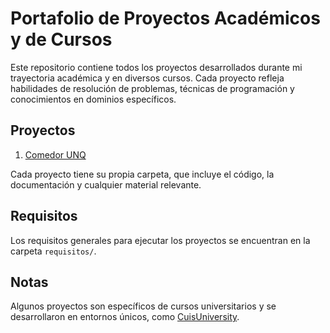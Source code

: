 # Portafolio de Proyectos Académicos y de Cursos

Este repositorio contiene todos los proyectos desarrollados durante mi trayectoria académica y en diversos cursos. Cada proyecto refleja habilidades de resolución de problemas, técnicas de programación y conocimientos en dominios específicos.

## Proyectos

1. [Comedor UNQ](Proyecto1-ComedorUNQ)

Cada proyecto tiene su propia carpeta, que incluye el código, la documentación y cualquier material relevante.

## Requisitos

Los requisitos generales para ejecutar los proyectos se encuentran en la carpeta `requisitos/`.

## Notas

Algunos proyectos son específicos de cursos universitarios y se desarrollaron en entornos únicos, como [CuisUniversity](https://sites.google.com/view/cuis-university/descargas).